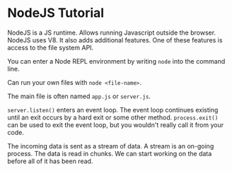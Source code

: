 <h1>NodeJS Tutorial</h1>

NodeJS is a JS runtime.  Allows running Javascript outside the browser. NodeJS uses V8. It also adds
additional features. One of these features is access to the file system API.

You can enter a Node REPL environment by writing `node` into the command line.

Can run your own files with `node <file-name>`.

The main file is often named `app.js` or `server.js`.

`server.listen()` enters an event loop. The event loop continues existing until an exit occurs by a 
hard exit or some other method. `process.exit()` can be used to exit the event loop, but you wouldn't 
really call it from your code.

The incoming data is sent as a stream of data. A stream is an on-going process. The data is read in 
chunks. We can start working on the data before all of it has been read.